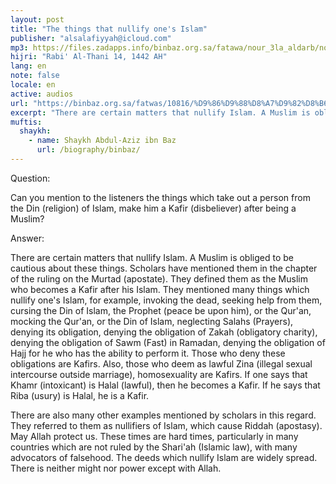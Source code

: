 ```yaml
---
layout: post
title: "The things that nullify one's Islam"
publisher: "alsalafiyyah@icloud.com"
mp3: https://files.zadapps.info/binbaz.org.sa/fatawa/nour_3la_aldarb/nour_414/41404.mp3
hijri: "Rabi' Al-Thani 14, 1442 AH"
lang: en
note: false
locale: en
active: audios
url: "https://binbaz.org.sa/fatwas/10816/%D9%86%D9%88%D8%A7%D9%82%D8%B6-%D8%A7%D9%84%D8%A7%D8%B3%D9%84%D8%A7%D9%85"
excerpt: "There are certain matters that nullify Islam. A Muslim is obliged to be cautious about these things. Scholars have mentioned them in the chapter of the ruling on the Murtad (apostate). They defined them as the Muslim who becomes a Kafir after his Islam."
muftis:
  shaykh: 
    - name: Shaykh Abdul-Aziz ibn Baz
      url: /biography/binbaz/
---
```


Question: 

Can you mention to the listeners the things which take out a person from the Din (religion) of Islam, make him a Kafir (disbeliever) after being a Muslim?

Answer: 

There are certain matters that nullify Islam. A Muslim is obliged to be cautious about these things. Scholars have mentioned them in the chapter of the ruling on the Murtad (apostate). They defined them as the Muslim who becomes a Kafir after his Islam. They mentioned many things which nullify one's Islam, for example, invoking the dead, seeking help from them, cursing the Din of Islam, the Prophet (peace be upon him), or the Qur'an, mocking the Qur'an, or the Din of Islam, neglecting Salahs (Prayers), denying its obligation, denying the obligation of Zakah (obligatory charity), denying the obligation of Sawm (Fast) in Ramadan, denying the obligation of Hajj for he who has the ability to perform it. Those who deny these obligations are Kafirs. Also, those who deem as lawful Zina (illegal sexual intercourse outside marriage), homosexuality are Kafirs. If one says that Khamr (intoxicant) is Halal (lawful), then he becomes a Kafir. If he says that Riba (usury) is Halal, he is a Kafir. 

There are also many other examples mentioned by scholars in this regard. They referred to them as nullifiers of Islam, which cause Riddah (apostasy). May Allah protect us. These times are hard times, particularly in many countries which are not ruled by the Shari'ah (Islamic law), with many advocators of falsehood. The deeds which nullify Islam are widely spread. There is neither might nor power except with Allah.
